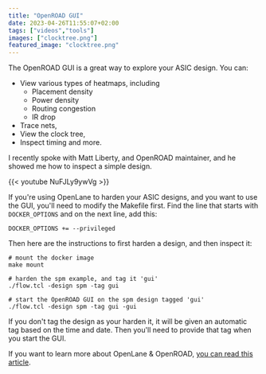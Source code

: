 ```yaml
---
title: "OpenROAD GUI"
date: 2023-04-26T11:55:07+02:00
tags: ["videos","tools"]
images: ["clocktree.png"]
featured_image: "clocktree.png"
---
```


The OpenROAD GUI is a great way to explore your ASIC design. You can:

* View various types of heatmaps, including
    * Placement density 
    * Power density 
    * Routing congestion 
    * IR drop
* Trace nets,
* View the clock tree,
* Inspect timing and more.

I recently spoke with Matt Liberty, and OpenROAD maintainer, and he showed me how to inspect a simple design.

{{< youtube NuFJLy9ywVg >}}

If you're using OpenLane to harden your ASIC designs, and you want to use the GUI, you'll need to modify the Makefile
first. Find the line that starts with `DOCKER_OPTIONS` and on the next line, add this:

    DOCKER_OPTIONS += --privileged

Then here are the instructions to first harden a design, and then inspect it:

    # mount the docker image
    make mount                              

    # harden the spm example, and tag it 'gui'
    ./flow.tcl -design spm -tag gui         

    # start the OpenROAD GUI on the spm design tagged 'gui'
    ./flow.tcl -design spm -tag gui -gui    
    
If you don't tag the design as your harden it, it will be given an automatic tag based on the time and date. Then you'll need to 
provide that tag when you start the GUI.

If you want to learn more about OpenLane & OpenROAD, [you can read this article](/terminology/openlane).

